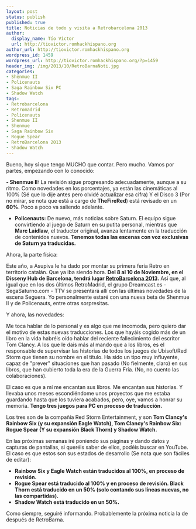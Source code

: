 ```yaml
---
layout: post
status: publish
published: true
title: Noticias de todo y visita a Retrobarcelona 2013
author:
  display_name: Tío Víctor
  url: http://tiovictor.romhackhispano.org
author_url: http://tiovictor.romhackhispano.org
wordpress_id: 1459
wordpress_url: http://tiovictor.romhackhispano.org/?p=1459
header_img: /img/2013/10/RetroBarnaNoti.jpg
categories:
- Shenmue II
- Policenauts
- Saga Rainbow Six PC
- Shadow Watch
tags:
- Retrobarcelona
- Retromadrid
- Policenauts
- Shenmue II
- Shenmue
- Saga Rainbow Six
- Rogue Spear
- RetroBarcelona 2013
- Shadow Watch
---
```

Bueno, hoy sí que tengo MUCHO que contar. Pero mucho. Vamos por partes, empezando 
con lo conocido:

**- Shenmue II:** La revisión sigue progresando adecuadamente, aunque a su ritmo. 
Como novedades en los porcentajes, ya están las cinemáticas al 100% (Sé que lo dije 
antes pero olvidé actualizar esa cifra) Y el Disco 3 (Por no mirar, se nota que está a 
cargo de **TheFireRed**) está revisado en un **60%**. Poco a poco va saliendo adelante.  
- **Policenauts:** De nuevo, más noticias sobre Saturn. El equipo sigue convirtiendo al 
juego de Saturn en su putita personal, mientras que **Marc Laidlaw**, el traductor 
original, avanza lentamente en la traducción de contenidos nuevos. **Tenemos todas 
las escenas con voz exclusivas de Saturn ya traducidas.**

Ahora, la parte física:

Este año, a Asupiva le ha dado por montar su primera feria Retro en territorio catalán. 
Que ya iba siendo hora. **Del 8 al 10 de Noviembre, en el Disseny Hub de Barcelona, 
tendrá lugar [RetroBarcelona 2013](http://retrobarcelona.wordpress.com/).** Así que, 
al igual que en los dos últimos RetroMadrid, el grupo Dreamcast.es - SegaSaturno.com - 
TTV se presentará allí con las últimas novedades de la escena Seguera. Yo personalmente 
estaré con una nueva beta de Shenmue II y de Policenauts, entre otras sorpresitas.

Y ahora, las novedades:

Me toca hablar de lo personal y es algo que me incomoda, pero quiero dar el motivo de 
estas nuevas traducciones. Los que hayáis cogido más de un libro en la vida habréis 
oído hablar del reciente fallecimiento del escritor Tom Clancy. A los que le dais más 
al mando que a los libros, es el responsable de supervisar las historias de todos los 
juegos de Ubisoft/Red Storm que tienen su nombre en el título. Ha sido un tipo muy 
influyente, capaz de "prever" situaciones que han pasado (No fielmente, claro) en sus 
libros, que han cubierto toda la era de la Guerra Fría. (No, no cuento las colaboraciones).

El caso es que a mí me encantan sus libros. Me encantan sus historias. Y llevaba unos 
meses escondiéndome unos proyectos que me estaba guardando hasta que los tuviera acabados, 
pero, oye, vamos a honrar su memoria. **Tengo tres juegos para PC en proceso de traducción.**

Los tres son de la compañía Red Storm Entertainment, y son **Tom Clancy's Rainbow Six 
(y su expansión Eagle Watch), Tom Clancy's Rainbow Six: Rogue Spear (Y su expansión 
Black Thorn) y Shadow Watch.**

En las próximas semanas iré poniendo sus páginas y dando datos y capturas de pantallas, 
si queréis saber de ellos, podéis buscar en YouTube. El caso es que estos son sus estados 
de desarrollo (Se nota que son fáciles de editar):

- **Rainbow Six y Eagle Watch están traducidos al 100%, en proceso de revisión.**  
- **Rogue Spear está traducido al 100% y en proceso de revisión. Black Thorn está traducido 
en un 50% (solo contando sus líneas nuevas, no las compartidas).**  
- **Shadow Watch está traducido en un 50%.**

Como siempre, seguiré informando. Probablemente la próxima noticia la de después de 
RetroBarna.
